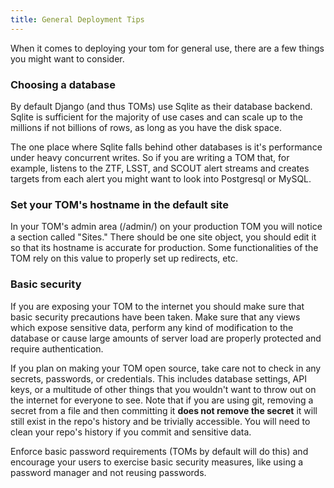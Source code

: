 ```yaml
---
title: General Deployment Tips
---
```


When it comes to deploying your tom for general use, there are a few things you
might want to consider.

### Choosing a database
By default Django (and thus TOMs) use Sqlite as their database backend. Sqlite is
sufficient for the majority of use cases and can scale up to the millions if not
billions of rows, as long as you have the disk space.

The one place where Sqlite falls behind other databases is it's performance under
heavy concurrent writes. So if you are writing a TOM that, for example, listens
to the ZTF, LSST, and SCOUT alert streams and creates targets from each alert
you might want to look into Postgresql or MySQL.


### Set your TOM's hostname in the default site
In your TOM's admin area (/admin/) on your production TOM
you will notice a section called "Sites." There
should be one site object, you should edit it so that its hostname is accurate for
production. Some functionalities of the TOM rely on this value to properly set up
redirects, etc.


### Basic security
If you are exposing your TOM to the internet you should make sure that basic
security precautions have been taken. Make sure that any views which expose
sensitive data, perform any kind of modification to the database or cause large
amounts of server load are properly protected and require authentication.

If you plan on making your TOM open source, take care not to check in any secrets,
passwords, or credentials. This includes database settings, API keys, or a
multitude of other things that you wouldn't want to throw out on the internet for
everyone to see. Note that if you are using git, removing a secret from a file and
then committing it **does not remove the secret** it will still exist in the
repo's history and be trivially accessible. You will need to clean your repo's
history if you commit and sensitive data.

Enforce basic password requirements (TOMs by default will do this) and encourage
your users to exercise basic security measures, like using a password manager and
not reusing passwords.
